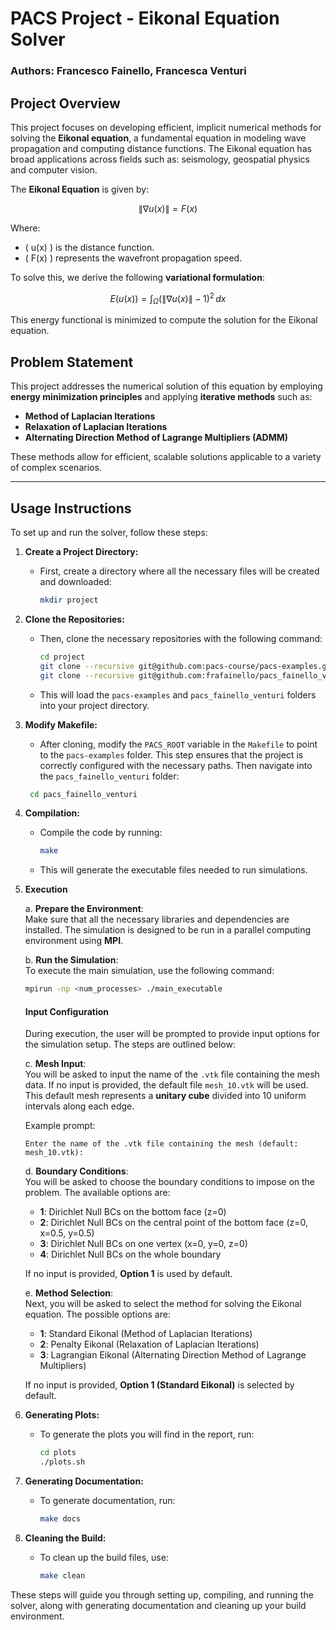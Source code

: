 # PACS Project - Eikonal Equation Solver

### Authors: Francesco Fainello, Francesca Venturi

## Project Overview

This project focuses on developing efficient, implicit numerical methods for solving the **Eikonal equation**, a fundamental equation in modeling wave propagation and computing distance functions. The Eikonal equation has broad applications across fields such as: seismology, geospatial physics and computer vision.

The **Eikonal Equation** is given by:

```math
\|\nabla u(x)\| = F(x)
```

Where:
- \( u(x) \) is the distance function.
- \( F(x) \) represents the wavefront propagation speed.

To solve this, we derive the following **variational formulation**:

```math
E(u(x)) = \int_{\Omega} \left( \|\nabla u(x)\| - 1 \right)^2 \, dx
```

This energy functional is minimized to compute the solution for the Eikonal equation.

## Problem Statement

This project addresses the numerical solution of this equation by employing **energy minimization principles** and applying **iterative methods** such as:
- **Method of Laplacian Iterations**
- **Relaxation of Laplacian Iterations**
- **Alternating Direction Method of Lagrange Multipliers (ADMM)**

These methods allow for efficient, scalable solutions applicable to a variety of complex scenarios.

---
## Usage Instructions

To set up and run the solver, follow these steps:

1. **Create a Project Directory:**
    -  First, create a directory where all the necessary files will be created and downloaded:
        ```bash
        mkdir project
        ```

2. **Clone the Repositories:**
   - Then, clone the necessary repositories with the following command:
     ```bash
     cd project
     git clone --recursive git@github.com:pacs-course/pacs-examples.git
     git clone --recursive git@github.com:frafainello/pacs_fainello_venturi.git
     ```
   - This will load the `pacs-examples` and `pacs_fainello_venturi` folders into your project directory.

3. **Modify Makefile:**
   - After cloning, modify the `PACS_ROOT` variable in the `Makefile` to point to the `pacs-examples` folder. This step ensures that the project is correctly configured with the necessary paths. Then navigate into the `pacs_fainello_venturi` folder:
    ```bash
     cd pacs_fainello_venturi
     ```

4. **Compilation:**
   - Compile the code by running:
     ```bash
     make
     ```
   - This will generate the executable files needed to run simulations.

5. **Execution**

   a. **Prepare the Environment**:  
      Make sure that all the necessary libraries and dependencies are installed. The simulation is designed to be run in a parallel computing environment using **MPI**.

   b. **Run the Simulation**:  
      To execute the main simulation, use the following command:

      ```bash
      mpirun -np <num_processes> ./main_executable
      ```

   #### Input Configuration

   During execution, the user will be prompted to provide input options for the simulation setup. The steps are outlined below:

   c. **Mesh Input**:  
      You will be asked to input the name of the `.vtk` file containing the mesh data. If no input is provided, the default file `mesh_10.vtk` will be used. This default mesh represents a **unitary cube** divided into 10 uniform intervals along each edge.

      Example prompt:
      ```
      Enter the name of the .vtk file containing the mesh (default: mesh_10.vtk):
      ```

   d. **Boundary Conditions**:  
      You will be asked to choose the boundary conditions to impose on the problem. The available options are:
      - **1**: Dirichlet Null BCs on the bottom face (z=0)  
      - **2**: Dirichlet Null BCs on the central point of the bottom face (z=0, x=0.5, y=0.5)  
      - **3**: Dirichlet Null BCs on one vertex (x=0, y=0, z=0)  
      - **4**: Dirichlet Null BCs on the whole boundary  

      If no input is provided, **Option 1** is used by default.

   e. **Method Selection**:  
      Next, you will be asked to select the method for solving the Eikonal equation. The possible options are:
      - **1**: Standard Eikonal  (Method of Laplacian Iterations)
      - **2**: Penalty Eikonal  (Relaxation of Laplacian Iterations)
      - **3**: Lagrangian Eikonal  (Alternating Direction Method of Lagrange Multipliers)

      If no input is provided, **Option 1 (Standard Eikonal)** is selected by default.

6. **Generating Plots:**
   - To generate the plots you will find in the report, run:
     ```bash
     cd plots
     ./plots.sh
     ```    

7. **Generating Documentation:**
   - To generate documentation, run:
     ```bash
     make docs
     ```

8. **Cleaning the Build:**
   - To clean up the build files, use:
     ```bash
     make clean
     ```

These steps will guide you through setting up, compiling, and running the solver, along with generating documentation and cleaning up your build environment.
